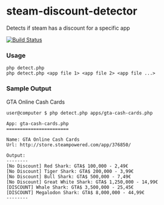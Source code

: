 # steam-discount-detector
Detects if steam has a discount for a specific app

[![Build Status](https://travis-ci.org/thedava/steam-discount-detector.svg?branch=master)](https://travis-ci.org/thedava/steam-discount-detector)

### Usage

```
php detect.php
php detect.php <app file 1> <app file 2> <app file ...>
```


### Sample Output
GTA Online Cash Cards

```
user@computer $ php detect.php apps/gta-cash-cards.php

App: gta-cash-cards.php
=======================

Name: GTA Online Cash Cards
Url: http://store.steampowered.com/app/376850/

Output:
--------
[No Discount] Red Shark: GTA$ 100,000 - 2,49€
[No Discount] Tiger Shark: GTA$ 200,000 - 3,99€
[No Discount] Bull Shark: GTA$ 500,000 - 7,49€
[No Discount] Great White Shark: GTA$ 1,250,000 - 14,99€
[DISCOUNT] Whale Shark: GTA$ 3,500,000 - 25,45€
[DISCOUNT] Megalodon Shark: GTA$ 8,000,000 - 44,99€
--------

```
